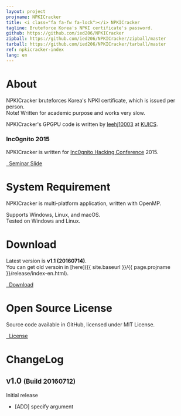 ```yaml
---
layout: project
projname: NPKICracker
title: <i class="fa fa-fw fa-lock"></i> NPKICracker
tagline: Bruteforce Korea's NPKI certificate's password.
github: https://github.com/ied206/NPKICracker
zipball: https://github.com/ied206/NPKICracker/zipball/master
tarball: https://github.com/ied206/NPKICracker/tarball/master
ref: npkicracker-index
lang: en
---
```


# <i class="fa fa-fw fa-comment"></i> About
NPKICracker bruteforces Korea's NPKI certificate, which is issued per person.  
Note! Written for academic purpose and works very slow.

NPKICracker's GPGPU code is written by [leehj10003](https://github.com/leejh10003) at [KUICS](https://kuics.korea.ac.kr).

### <i class="fa fa-fw fa-external-link"></i> Inc0gnito 2015
NPKICracker is written for [Inc0gnito Hacking Conference](http://inc0gnito.com/) 2015.  

<a href="http://www.slideshare.net/ied206/4th-inc0gnito" class="btn-dark"><i class="fa fa-fw fa-slideshare"></i>&nbsp;&nbsp;Seminar Slide</a>

# <i class="fa fa-fw fa-check"></i> System Requirement
NPKICracker is multi-platform application, written with OpenMP.  

Supports Windows, Linux, and macOS.  
Tested on Windows and Linux.  


# <i class="fa fa-fw fa-cloud"></i> Download
Latest version is **v1.1 (20160714)**.  
You can get old versoin in [here]({{ site.baseurl }}/{{ page.projname }}/release/index-en.html).

<a href="{{ site.baseurl }}/{{ page.projname }}/release/v1.0/NPKICracker-v1.0-src.zip" class="btn-dark"><i class="fa fa-fw fa-archive"></i>&nbsp;&nbsp;Download</a>

# <i class="fa fa-fw fa-book"></i> Open Source License
Source code available in GitHub, licensed under MIT License.  

<a href="https://github.com/ied206/NPKICracker/blob/master/LICENSE" class="btn-dark"><i class="fa fa-fw fa-book"></i>&nbsp;&nbsp;License</a>

# <i class="fa fa-fw fa-file-text"></i> ChangeLog

## v1.0 <small>(Build 20160712)</small>
Initial release

- [ADD] specify argument

